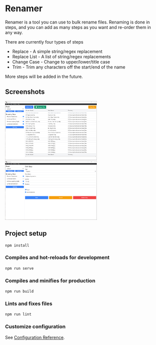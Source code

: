 # Renamer

Renamer is a tool you can use to bulk rename files. Renaming is done in steps, and you can add as many steps as you want and re-order them in any way.

There are currently four types of steps
- Replace - A simple string/regex replacement
- Replace List - A list of string/regex replacements
- Change Case - Change to upper/lower/title case
- Trim - Trim any characters off the start/end of the name

More steps will be added in the future.

## Screenshots

<img src="/public/screenshots/main-screen.png" title="Main Screen" width="300">
<img src="/public/screenshots/edit-step.png" title="Edit Step Screen" width="300">

## Project setup
```
npm install
```

### Compiles and hot-reloads for development
```
npm run serve
```

### Compiles and minifies for production
```
npm run build
```

### Lints and fixes files
```
npm run lint
```

### Customize configuration
See [Configuration Reference](https://cli.vuejs.org/config/).
